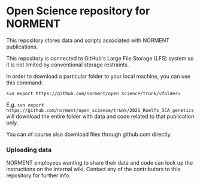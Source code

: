 # Open Science repository for NORMENT

This repository stores data and scripts associated with NORMENT publications.

This repository is connected to GitHub's Large File Storage (LFS) system so it is not limited by conventional storage restraints.

In order to download a particular folder to your local machine, you can use this command:

```
svn export https://github.com/norment/open_science/trunk/<folder>
```

E.g. `svn export https://github.com/norment/open_science/trunk/2021_Roelfs_ICA_genetics` will download the entire folder with data and code related to that publication only. 

You can of course also download files through github.com directly.

### Uploading data

NORMENT employees wanting to share their data and code can look up the instructions on the internal wiki. Contact any of the contributors to this repository for further info.